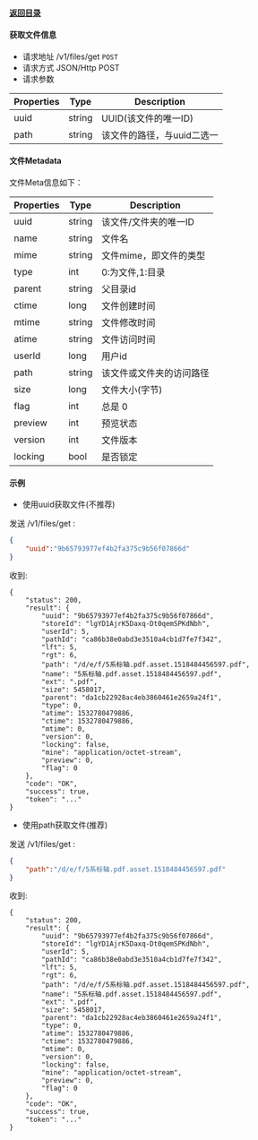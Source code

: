 #### [返回目录](../../)

#### 获取文件信息

* 请求地址 /v1/files/get ```POST```
* 请求方式 JSON/Http POST
* 请求参数

| Properties     |  Type  | Description                                          |
|----------------|--------|------------------------------------------------------|
|   uuid         | string | UUID(该文件的唯一ID)                                   |
|   path         | string | 该文件的路径，与uuid二选一                               |

#### 文件Metadata
文件Meta信息如下：

| Properties     |  Type  | Description                         |
|----------------|--------|-------------------------------------|
| uuid           | string | 该文件/文件夹的唯一ID                  |
| name           | string | 文件名                               |
| mime           | string | 文件mime，即文件的类型                 |
| type           | int    | 0:为文件,1:目录                       |
| parent         | string | 父目录id                             |
| ctime          | long   | 文件创建时间                          |
| mtime          | string | 文件修改时间                          |
| atime          | string | 文件访问时间                          |
| userId         | long   | 用户id                               |
| path           | string | 该文件或文件夹的访问路径                |
| size           | long   | 文件大小(字节)                        |
| flag           | int    | 总是 0                               |
| preview        | int    | 预览状态                             |
| version        | int    | 文件版本                             |
| locking        | bool   | 是否锁定                             |

#### 示例

* 使用uuid获取文件(不推荐)

发送 /v1/files/get :
```json
{
	"uuid":"9b65793977ef4b2fa375c9b56f07866d"
}
```
收到:
```
{
    "status": 200,
    "result": {
        "uuid": "9b65793977ef4b2fa375c9b56f07866d",
        "storeId": "lgYD1AjrK5Daxq-Dt0qemSPKdNbh",
        "userId": 5,
        "pathId": "ca86b38e0abd3e3510a4cb1d7fe7f342",
        "lft": 5,
        "rgt": 6,
        "path": "/d/e/f/5系标轴.pdf.asset.1518484456597.pdf",
        "name": "5系标轴.pdf.asset.1518484456597.pdf",
        "ext": ".pdf",
        "size": 5458017,
        "parent": "da1cb22928ac4eb3860461e2659a24f1",
        "type": 0,
        "atime": 1532780479886,
        "ctime": 1532780479886,
        "mtime": 0,
        "version": 0,
        "locking": false,
        "mine": "application/octet-stream",
        "preview": 0,
        "flag": 0
    },
    "code": "OK",
    "success": true,
    "token": "..."
}
```

* 使用path获取文件(推荐)

发送 /v1/files/get :
```json
{
	"path":"/d/e/f/5系标轴.pdf.asset.1518484456597.pdf"
}
```
收到:
```
{
    "status": 200,
    "result": {
        "uuid": "9b65793977ef4b2fa375c9b56f07866d",
        "storeId": "lgYD1AjrK5Daxq-Dt0qemSPKdNbh",
        "userId": 5,
        "pathId": "ca86b38e0abd3e3510a4cb1d7fe7f342",
        "lft": 5,
        "rgt": 6,
        "path": "/d/e/f/5系标轴.pdf.asset.1518484456597.pdf",
        "name": "5系标轴.pdf.asset.1518484456597.pdf",
        "ext": ".pdf",
        "size": 5458017,
        "parent": "da1cb22928ac4eb3860461e2659a24f1",
        "type": 0,
        "atime": 1532780479886,
        "ctime": 1532780479886,
        "mtime": 0,
        "version": 0,
        "locking": false,
        "mine": "application/octet-stream",
        "preview": 0,
        "flag": 0
    },
    "code": "OK",
    "success": true,
    "token": "..."
}
```
